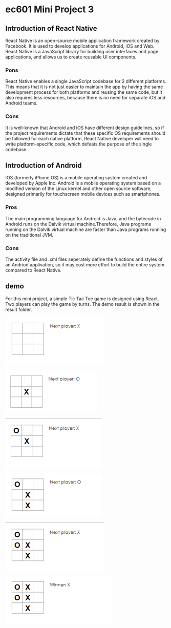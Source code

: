 # ec601 Mini Project 3
## Introduction of React Native
React Native is an open-source mobile application framework created by Facebook. It is used to develop applications for Android, iOS and Web. React Native is a JavaScript library for building user interfaces and page applications, and allows us to create reusable UI components.

### Pons
React Native enables a single JavaScript codebase for 2 different platforms. This means that it is not just easier to maintain the app by having the same development process for both platforms and reusing the same code, but it also requires less resources, because there is no need for separate iOS and Android teams.
### Cons
It is well-known that Android and iOS have different design guidelines, so if the project requirements dictate that these specific OS requirements should be followed for each native platform, React Native developer will need to write platform-specific code, which defeats the purpose of the single codebase.

## Introduction of Android
IOS (formerly iPhone OS) is a mobile operating system created and developed by Apple Inc. Android is a mobile operating system based on a modified version of the Linux kernel and other open source software, designed primarily for touchscreen mobile devices such as smartphones.

### Pros
The main programming language for Android is Java, and the bytecode in Android runs on the Dalvik virtual machine.Therefore, Java programs running on the Dalvik virtual machine are faster than Java programs running on the traditional JVM.
### Cons
The activity file and .xml files seperately define the functions and styles of an Andriod applivation, so it may cost more effort to build the entire system compared to React Native.

## demo
For this mini project, a simple Tic Tac Toe game is designed using React. Two players can play the game by turns. The demo result is shown in the result folder.

![pic 1](https://github.com/827265717/ec601_mini3/blob/master/Result/1.png)

![pic 2](https://github.com/827265717/ec601_mini3/blob/master/Result/2.png)

![pic 3](https://github.com/827265717/ec601_mini3/blob/master/Result/3.png)

![pic 4](https://github.com/827265717/ec601_mini3/blob/master/Result/4.png)

![pic 5](https://github.com/827265717/ec601_mini3/blob/master/Result/5.png)

![pic 6](https://github.com/827265717/ec601_mini3/blob/master/Result/6.png)

